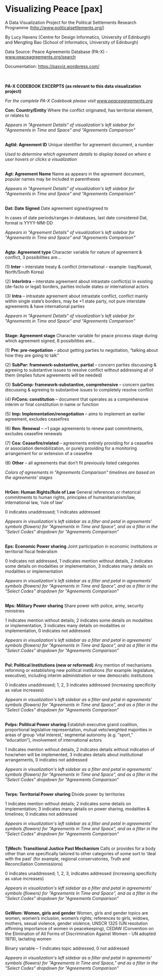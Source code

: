 # Visualizing Peace [pax]


A Data Visualization Project for the Political Settlements Research Programme (http://www.politicalsettlements.org/)

By Lucy Havens (Centre for Design Informatics, University of Edinburgh) and Mengting Bao (School of Informatics, University of Edinburgh)

Data Source: Peace Agreements Database (PA-X) - www.peaceagreements.org/search

Documentation: https://paxviz.wordpress.com/

<br/><br/>
<b>PA-X CODEBOOK EXCERPTS (as relevant to this data visualization project)</b>

<em>For the complete PA-X Codebook please visit www.peaceagreements.org</em>


<b>Con: Country/Entity</b>
Where the conflict originated, has territorial element, or relates to

<em>Appears in "Agreement Details" of visualization's left sidebar for "Agreements in Time and Space" and "Agreements Comparison"</em>

<br/>
<b>AgtId: Agreement ID</b>
Unique identifier for agreement document, a number

<em>Used to determine which agreement details to display based on where a user hovers or clicks a visualization</em>

<br/>
<b>Agt: Agreement Name</b>
Name as appears in the agreement document, popular names may be included in parentheses

<em>Appears in "Agreement Details" of visualization's left sidebar for "Agreements in Time and Space" and "Agreements Comparison"</em>

<br/>
<b>Dat: Date Signed</b>
Date agreement signed/agreed to

In cases of date periods/ranges in databases, last date considered Dat, format is YYYY-MM-DD

<em>Appears in "Agreement Details" of visualization's left sidebar for "Agreements in Time and Space" and "Agreements Comparison"</em>

<br/>
<b>Agtp: Agreement type</b>
Character variable for nature of agreement & conflict, 3 possibilities are...

(1) <b>Inter</b> – interstate treaty & conflict (international – example: Iraq/Kuwait, North/South Korea)

(2) <b>InterIntra</b> – interstate agreement about intrastate conflict(s) in existing (de-facto or legal) borders, parties include  states or international actors

(3) <b>Intra</b> – intrastate agreement about intrastate conflict, conflict mainly within single state’s borders, may be +1 state party, not pure interstate agreements & have international parties

<em>Appears in "Agreement Details" of visualization's left sidebar for "Agreements in Time and Space" and "Agreements Comparison"</em>

<br/>
<b>Stage: Agreement stage</b>
Character variable for peace process stage during which agreement signed, 8 possibilities are...	

(1) <b>Pre: pre-negotiation</b> – about getting parties to negotiation, “talking about how they are going to talk”

(2) <b>SubPar: framework-substantive, partial</b> – concern parties discussing & agreeing to substantive issues to resolve conflict without addressing all of them (implies future agreements will be needed)

(3) <b>SubComp: framework-substantive, comprehensive</b> – concern parties discussing & agreeing to substantive issues to completely resolve conflict

(4) <b>FrCons: constitution</b> – document that operates as a comprehensive interim or final constitution in name or function

(5) <b>Imp: Implementation/renegotiation</b> – aims to implement an earlier agreement, excludes ceasefires

(6) <b>Ren: Renewal</b> – ~1 page agreements to renew past commitments, excludes ceasefire renewals

(7) <b>Cea: Ceasefire/related</b> – agreements entirely providing for a ceasefire or association demobilization, or purely providing for a monitoring arrangement for or extension of a ceasefire

(8) <b>Other</b> – all agreements that don’t fit previously listed categories

<em>Colors of agreements in "Agreements Comparison" timelines are based on the agreements' stages</em>

<br/>
<b>HrGen: Human Rights/Rule of Law</b>
General references or rhetorical commitments to human rights, principles of humanitarianism/law, international law, ‘rule of law’

0 indicates unaddressed; 1 indicates addressed

<em>Appears in visualization's left sidebar as a filter and petal in agreements' symbols (flowers) for "Agreements in Time and Space", and as a filter in the "Select Codes" dropdown for "Agreements Comparison"</em>

<br/>
<b>Eps: Economic Power sharing</b>
Joint participation in economic institutions or territorial fiscal federalism

0 indicates not addressed, 1 indicates mention without details, 2 indicates some details on modalities or implementation, 3 indicates many details on modalities or implementation

<em>Appears in visualization's left sidebar as a filter and petal in agreements' symbols (flowers) for "Agreements in Time and Space", and as a filter in the "Select Codes" dropdown for "Agreements Comparison"</em>

<br/>
<b>Mps: Military Power sharing</b>
Share power with police, army, security ministries

1 indicates mention without details; 2 indicates some details on modalities or implementation, 3 indicates many details on modalities or implementation, 0 indicates not addressed

<em>Appears in visualization's left sidebar as a filter and petal in agreements' symbols (flowers) for "Agreements in Time and Space", and as a filter in the "Select Codes" dropdown for "Agreements Comparison"</em>

<br/>
<b>Pol: Political Institutions (new or reformed)</b>
Any mention of mechanisms reforming or establishing new political institutions (for example: legislature, executive), including interim administration or new democratic institutions

0 indicates unaddressed; 1, 2, 3 indicates addressed (increasing specificity as value increases)

<em>Appears in visualization's left sidebar as a filter and petal in agreements' symbols (flowers) for "Agreements in Time and Space", and as a filter in the "Select Codes" dropdown for "Agreements Comparison"</em>

<br/>
<b>Polps: Political Power sharing</b>
Establish executive grand coalition, proportional legislative representation, mutual veto/weighted majorities in areas of group ‘vital interest,’ segmental autonomy (e.g. “sport,” “education”), involvement of international actors

1 indicates mention without details, 2 indicates details without indication of how/when will be implemented, 3 indicates details about institutional arrangements, 0 indicates not addressed

<em>Appears in visualization's left sidebar as a filter and petal in agreements' symbols (flowers) for "Agreements in Time and Space", and as a filter in the "Select Codes" dropdown for "Agreements Comparison"</em>

<br/>
<b>Terps: Territorial Power sharing</b>
Divide power by territories

1 indicates mention without details; 2 indicates some details on implementation; 3 indicates many details on power sharing, modalities & timelines; 0 indicates not addressed

<em>Appears in visualization's left sidebar as a filter and petal in agreements' symbols (flowers) for "Agreements in Time and Space", and as a filter in the "Select Codes" dropdown for "Agreements Comparison"</em>

<br/>
<b>TjMech: Transitional Justice Past Mechanism</b>
Calls or provides for a body other than one specifically tailored to other categories of some sort to ‘deal with the past’ (for example, regional conservatories, Truth and Reconciliation Commissions)

0 indicates unaddressed; 1, 2, 3, indicates addressed (increasing specificity as value increases)

<em>Appears in visualization's left sidebar as a filter and petal in agreements' symbols (flowers) for "Agreements in Time and Space", and as a filter in the "Select Codes" dropdown for "Agreements Comparison"</em>

<br/>
<b>GeWom: Women, girls and gender</b>
Women, girls and gender topics are women, women’s inclusion, women’s rights; references to girls, widows, mothers, sexual violence, gender violence, UNSCR 1325 (UN resolution affirming importance of women in peacekeeping), CEDAW (Convention on the Elimination of All Forms of Discrimination Against Women - UN adopted 1979), lactating women

Binary variable – 1 indicates topic addressed, 0 not addressed

<em>Appears in visualization's left sidebar as a filter and petal in agreements' symbols (flowers) for "Agreements in Time and Space," and as a filter in the "Select Codes" dropdown for "Agreements Comparison"</em>
